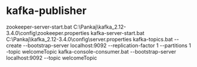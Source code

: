 # kafka-publisher
zookeeper-server-start.bat C:\Pankaj\kafka_2.12-3.4.0\config\zookeeper.properties
kafka-server-start.bat C:\Pankaj\kafka_2.12-3.4.0\config\server.properties
kafka-topics.bat --create --bootstrap-server localhost:9092 --replication-factor 1 --partitions 1 -topic welcomeTopic
kafka-console-consumer.bat --bootstrap-server localhost:9092 --topic welcomeTopic
